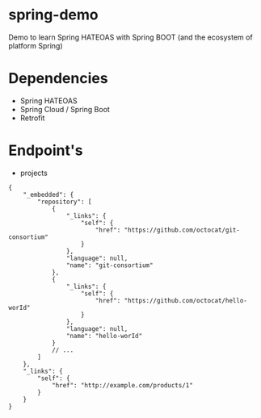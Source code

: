 # spring-demo

Demo to learn Spring HATEOAS with Spring BOOT (and the ecosystem of platform Spring)

# Dependencies

* Spring HATEOAS
* Spring Cloud / Spring Boot
* Retrofit

# Endpoint's

* projects

```
{
    "_embedded": {
        "repository": [
            {
                "_links": {
                    "self": {
                        "href": "https://github.com/octocat/git-consortium"
                    }
                }, 
                "language": null, 
                "name": "git-consortium"
            }, 
            {
                "_links": {
                    "self": {
                        "href": "https://github.com/octocat/hello-worId"
                    }
                }, 
                "language": null, 
                "name": "hello-worId"
            }
            // ...
        ]
    }, 
    "_links": {
        "self": {
            "href": "http://example.com/products/1"
        }
    }
}
```